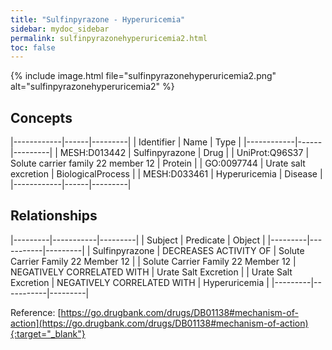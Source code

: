 ```yaml
---
title: "Sulfinpyrazone - Hyperuricemia"
sidebar: mydoc_sidebar
permalink: sulfinpyrazonehyperuricemia2.html
toc: false 
---
```


{% include image.html file="sulfinpyrazonehyperuricemia2.png" alt="sulfinpyrazonehyperuricemia2" %}

## Concepts

|------------|------|---------|
| Identifier | Name | Type    |
|------------|------|---------|
| MESH:D013442 | Sulfinpyrazone | Drug |
| UniProt:Q96S37 | Solute carrier family 22 member 12 | Protein |
| GO:0097744 | Urate salt excretion | BiologicalProcess |
| MESH:D033461 | Hyperuricemia | Disease |
|------------|------|---------|

## Relationships

|---------|-----------|---------|
| Subject | Predicate | Object  |
|---------|-----------|---------|
| Sulfinpyrazone | DECREASES ACTIVITY OF | Solute Carrier Family 22 Member 12 |
| Solute Carrier Family 22 Member 12 | NEGATIVELY CORRELATED WITH | Urate Salt Excretion |
| Urate Salt Excretion | NEGATIVELY CORRELATED WITH | Hyperuricemia |
|---------|-----------|---------|

Reference: [https://go.drugbank.com/drugs/DB01138#mechanism-of-action](https://go.drugbank.com/drugs/DB01138#mechanism-of-action){:target="_blank"}